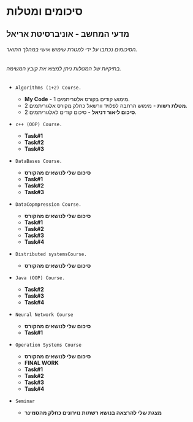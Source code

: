 # סיכומים ומטלות 
## מדעי המחשב - אוניברסיטת אריאל
###### הסיכומים נכתבו על ידי למטרת שימוש אישי במהלך התואר. 
###### בתיקיות של המטלות ניתן למצוא את קובץ המשימה.


* `Algorithms (1+2) Course.`
    * **My Code** - מימוש קודים בקורס אלגוריתמים 1.
    * **מטלת רשות** - מימוש הרחבה לפלויד וורשאל כחלק מקורס אלגוריתמים 2.
    * **סיכום ליאור דניאל** - סיכום קודים לאלגוריתמים 2.

* `c++ (OOP) Course.`
    * **Task#1**
    * **Task#2**
    * **Task#3**
    
* `DataBases Course.`
    * **סיכום שלי לנושאים מהקורס**
    * **Task#1**
    * **Task#2**
    * **Task#3**

* `DataCopmpression Course.`
    * **סיכום שלי לנושאים מהקורס**
    * **Task#1**
    * **Task#2**
    * **Task#3**
    * **Task#4**

* `Distributed systemsCourse.`
    * **סיכום שלי לנושאים מהקורס**

* `Java (OOP) Course.`
    * **Task#2**
    * **Task#3**
    * **Task#4**

* `Neural Network Course`
    * **סיכום שלי לנושאים מהקורס**
    * **Task#1**

* `Operation Systems Course`
    * **סיכום שלי לנושאים מהקורס**
    * **FINAL WORK**
    * **Task#1**
    * **Task#2**
    * **Task#3**
    * **Task#4**

* `Seminar`
    * **מצגת שלי להרצאה בנושא רשתות נוירונים כחלק מהסמינר**
